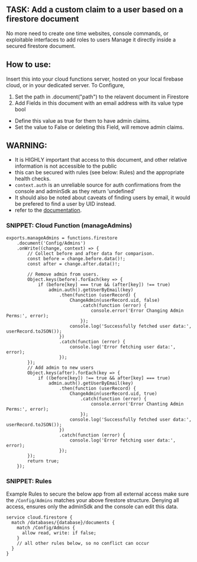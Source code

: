 ## TASK: Add a custom claim to a user based on a firestore document
No more need to create one time websites, console commands, or exploitable interfaces to add roles to users
Manage it directly inside a secured firestore document.

## How to use:
Insert this into your cloud functions server, hosted on your local firebase cloud, or in your dedicated server.
To Configure, 
1. Set the path in .document("path") to the relavent document in Firestore
2. Add Fields in this document with an email address with its value type bool
 - Define this value as true for them to have admin claims.
 - Set the value to False or deleting this Field, will remove admin claims.



## WARNING: 
 - It is HIGHLY important that access to this document, and other relative information is not accessible to the public
 - this can be secured with rules (see below: Rules) and the appropriate health checks.
 - `context.auth` is an unreliable source for auth confirmations from the console and adminSdk as they return 'undefined'
 - It should also be noted about caveats of finding users by email, it would be prefered to find a user by UID instead.
 - refer to the [documentation](https://firebase.google.com/docs/auth/admin/manage-users#retrieve_user_data).


### SNIPPET: Cloud Function (manageAdmins)
```
exports.manageAdmins = functions.firestore
    .document('Config/Admins')
    .onWrite((change, context) => {
        // Collect before and after data for comparison.
        const before = change.before.data()!;
        const after = change.after.data()!;
        
        // Remove admin from users.
        Object.keys(before).forEach(key => {
            if (before[key] === true && (after[key]) !== true)
                admin.auth().getUserByEmail(key)
                    .then(function (userRecord) {
                        ChangeAdmin(userRecord.uid, false)
                            .catch(function (error) {
                                console.error('Error Changing Admin Perms:', error);
                            });
                        console.log('Successfully fetched user data:', userRecord.toJSON());
                    })
                    .catch(function (error) {
                        console.log('Error fetching user data:', error);
                    });
        });
        // Add admin to new users
        Object.keys(after).forEach(key => {
            if ((before[key]) !== true && after[key] === true)
                admin.auth().getUserByEmail(key)
                    .then(function (userRecord) {
                        ChangeAdmin(userRecord.uid, true)
                            .catch(function (error) {
                                console.error('Error Chanting Admin Perms:', error);
                            });
                        console.log('Successfully fetched user data:', userRecord.toJSON());
                    })
                    .catch(function (error) {
                        console.log('Error fetching user data:', error);
                    });
        });
        return true;
    });
```

### SNIPPET: Rules
Example Rules to secure the below app from all external access
make sure the `/Config/Admins` matches your above firestore structure.
Denying all access, ensures only the adminSdk and the console can edit this data.
```
service cloud.firestore {
  match /databases/{database}/documents {
    match /Config/Admins {
      allow read, write: if false;
    }
    // all other rules below, so no conflict can occur
  }
}
```
